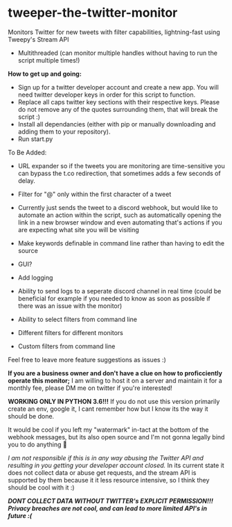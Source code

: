 # tweeper-the-twitter-monitor
Monitors Twitter for new tweets with filter capabilities, lightning-fast using Tweepy's Stream API
 - Multithreaded (can monitor multiple handles without having to run the script multiple times!)

**How to get up and going:**

 - Sign up for a twitter developer account and create a new app. You will need twitter developer keys in order for this script to function.
 - Replace all caps twitter key sections with their respective keys. Please do not remove any of the quotes surrounding them, that will break the script :)
 - Install all dependancies (either with pip or manually downloading and adding them to your repository).
 - Run start.py

To Be Added:
 - URL expander so if the tweets you are monitoring are time-sensitive you can bypass the t.co redirection, that sometimes adds a few seconds of delay.
  
 - Filter for "@" only within the first character of a tweet
 
 - Currently just sends the tweet to a discord webhook, but would like to automate an action within the script, such as automatically opening the link in a new browser window and even automating that's actions if you are expecting what site you will be visiting
 
 - Make keywords definable in command line rather than having to edit the source
 
 - GUI?

 - Add logging

 - Ability to send logs to a seperate discord channel in real time (could be beneficial for example if you needed to know as soon as possible if there was an issue with the monitor)

 - Ability to select filters from command line

 - Different filters for different monitors

 - Custom filters from command line

Feel free to leave more feature suggestions as issues :)

**If you are a business owner and don't have a clue on how to proficciently operate this monitor;** I am willing to host it on a server and maintain it for a monthly fee, please DM me on twitter if you're interested!

**WORKING ONLY IN PYTHON 3.6!!!** If you do not use this version primarily create an env, google it, I cant remember how but I know its the way it should be done.

It would be cool if you left my "watermark" in-tact at the bottom of the webhook messages, but its also open source and I'm not gonna legally bind you to do anything :shrug:

*I am not responsible if this is in any way abusing the Twitter API and resulting in you getting your developer account closed.* In its current state it does not collect data or abuse get requests, and the stream API is supported by them because it it less resource intensive, so I think they should be cool with it :) 

***DONT COLLECT DATA WITHOUT TWITTER's EXPLICIT PERMISSION!!! Privacy breaches are not cool, and can lead to more limited API's in future :(***
